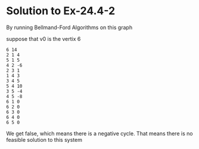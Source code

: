# Solution to Ex-24.4-2

By running Bellmand-Ford Algorithms on this graph

suppose that v0 is the vertix 6

    6 14
    2 1 4
    5 1 5
    4 2 -6
    2 3 1
    1 4 3
    3 4 5
    5 4 10
    3 5 -4
    4 5 -8
    6 1 0
    6 2 0
    6 3 0
    6 4 0
    6 5 0 

We get false, which means there is a negative cycle.
That means there is no feasible solution to this system
